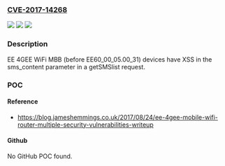 ### [CVE-2017-14268](https://cve.mitre.org/cgi-bin/cvename.cgi?name=CVE-2017-14268)
![](https://img.shields.io/static/v1?label=Product&message=n%2Fa&color=blue)
![](https://img.shields.io/static/v1?label=Version&message=n%2Fa&color=blue)
![](https://img.shields.io/static/v1?label=Vulnerability&message=n%2Fa&color=brighgreen)

### Description

EE 4GEE WiFi MBB (before EE60_00_05.00_31) devices have XSS in the sms_content parameter in a getSMSlist request.

### POC

#### Reference
- https://blog.jameshemmings.co.uk/2017/08/24/ee-4gee-mobile-wifi-router-multiple-security-vulnerabilities-writeup

#### Github
No GitHub POC found.

